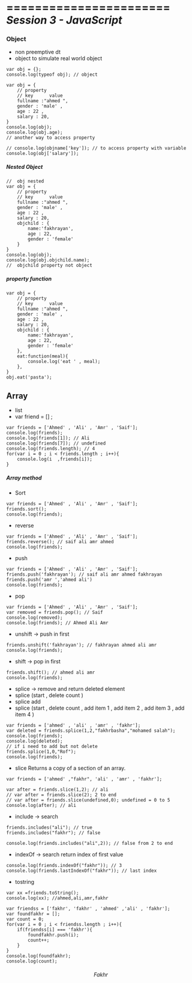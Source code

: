 =======================
***Session 3 - JavaScript***
=======================

<h3>Object</h3>

- non preemptive dt
- object to simulate real world object

```
var obj = {}; 
console.log(typeof obj); // object
```

```
var obj = {
    // property
    // key      value
    fullname :"ahmed ",
    gender : 'male' ,
    age : 22 ,
    salary : 20,
}
console.log(obj);
console.log(obj.age);
// another way to access property

// console.log(objname['key']); // to access property with variable
console.log(obj['salary']);

```

<h5>Nested Object</h5>

```
//  obj nested
var obj = {
    // property
    // key      value
    fullname :"ahmed ",
    gender : 'male' ,
    age : 22 ,
    salary : 20,
    objchild : {
        name:'fakhrayan',
        age : 22,
        gender : 'female'
    }
}
console.log(obj);
console.log(obj.objchild.name);
//  objchild property not object
```
<h5>property function</h5>

```
var obj = {
    // property
    // key      value
    fullname :"ahmed ",
    gender : 'male' ,
    age : 22 ,
    salary : 20,
    objchild : {
        name:'fakhrayan',
        age : 22,
        gender : 'female'
    },
    eat:function(meal){
        console.log('eat ' , meal);
    },
}
obj.eat('pasta');
```

<h2>Array</h2>

- list
- var friend = [] ;

```
var friends = ['Ahmed' , 'Ali' , 'Amr' , 'Saif'];
console.log(friends);
console.log(friends[1]); // Ali
console.log(friends[7]); // undefined 
console.log(friends.length); // 4 
for(var i = 0 ; i < friends.length ; i++){
    console.log(i  ,friends[i]);
}
```
<h5>Array method</h5>


- Sort 
```
var friends = ['Ahmed' , 'Ali' , 'Amr' , 'Saif'];
friends.sort();
console.log(friends);
```
- reverse
```
var friends = ['Ahmed' , 'Ali' , 'Amr' , 'Saif'];
friends.reverse(); // saif ali amr ahmed
console.log(friends);
```
- push
```
var friends = ['Ahmed' , 'Ali' , 'Amr' , 'Saif'];
friends.push('fakhrayan'); // saif ali amr ahmed fakhrayan
friends.push('amr ','ahmed ali')
console.log(friends);
```
- pop
```
var friends = ['Ahmed' , 'Ali' , 'Amr' , 'Saif'];
var removed = friends.pop(); // Saif
console.log(removed);
console.log(friends); // Ahmed Ali Amr
```

- unshift -> push in first 
```
friends.unshift('fakhrayan'); // fakhrayan ahmed ali amr 
console.log(friends);
```
- shift -> pop in first 
```
friends.shift(); // ahmed ali amr 
console.log(friends);
```
- splice -> remove and return deleted element
- splice (start , delete count )
- splice add 
- splice (start , delete count , add item 1 , add item 2 , add item 3 , add item 4 )

```
var friends = ['ahmed' , 'ali' , 'amr' , 'fakhr'];
var deleted = friends.splice(1,2,"fakhrbasha","mohamed salah");
console.log(friends);
console.log(deleted);
// if i need to add but not delete
friends.splice(1,0,"Rof");
console.log(friends);
```

- slice  Returns a copy of a section of an array.
```
var friends = ['ahmed' ,"fakhr", 'ali' , 'amr' , 'fakhr'];

var after = friends.slice(1,2); // ali
// var after = friends.slice(2); 2 to end
// var after = friends.slice(undefined,0); undefined = 0 to 5
console.log(after); // ali
```
- include -> search
```
friends.includes("ali"); // true
friends.includes("fakhr"); // false

console.log(friends.includes("ali",2)); // false from 2 to end
```
- indexOf -> search return index of first value
```
console.log(friends.indexOf("fakhr")); // 3
console.log(friends.lastIndexOf("fakhr")); // last index
```

- tostring 
```
var xx =friends.toString();
console.log(xx); //ahmed,ali,amr,fakhr

```
```
var friendss = ['fakhr', 'fakhr' , 'ahmed' ,'ali' , 'fakhr'];
var foundfakhr = [];
var count = 0;
for(var i = 0 ; i < friendss.length ; i++){
    if(friendss[i] === 'fakhr'){
        foundfakhr.push(i);
        count++;
    }
}
console.log(foundfakhr);
console.log(count);
```


<h6 style="text-align: center">Fakhr</h6>

